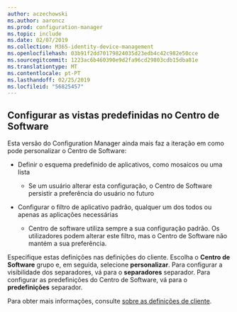 ```yaml
---
author: aczechowski
ms.author: aaroncz
ms.prod: configuration-manager
ms.topic: include
ms.date: 02/07/2019
ms.collection: M365-identity-device-management
ms.openlocfilehash: 03b91f2dd70179824035d23edb4c42c982e50cce
ms.sourcegitcommit: 1223ac6b460390e9d2fa96cd29803cdb15dba81e
ms.translationtype: MT
ms.contentlocale: pt-PT
ms.lasthandoff: 02/25/2019
ms.locfileid: "56825457"
---
```

## <a name="bkmk_swctr"></a> Configurar as vistas predefinidas no Centro de Software
<!--3612112-->

Esta versão do Configuration Manager ainda mais faz a iteração em como pode personalizar o Centro de Software:
 
- Definir o esquema predefinido de aplicativos, como mosaicos ou uma lista  

    - Se um usuário alterar esta configuração, o Centro de Software persistir a preferência do usuário no futuro  

- Configurar o filtro de aplicativo padrão, qualquer um dos todos ou apenas as aplicações necessárias  

    - Centro de software utiliza sempre a sua configuração padrão. Os utilizadores podem alterar este filtro, mas o Centro de Software não mantém a sua preferência.    

Especifique estas definições nas definições do cliente. Escolha o **Centro de Software** grupo e, em seguida, selecione **personalizar**. Para configurar a visibilidade dos separadores, vá para o **separadores** separador. Para configurar as predefinições do Centro de Software, vá para o **predefinições** separador. 

Para obter mais informações, consulte [sobre as definições de cliente](/sccm/core/clients/deploy/about-client-settings#software-center).

